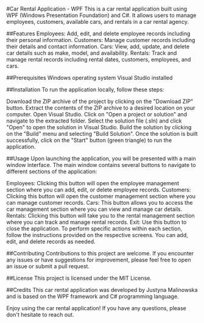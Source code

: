 #Car Rental Application - WPF
This is a car rental application built using WPF (Windows Presentation Foundation) and C#. It allows users to manage employees, customers, available cars, and rentals in a car rental agency.

##Features
Employees: Add, edit, and delete employee records including their personal information.
Customers: Manage customer records including their details and contact information.
Cars: View, add, update, and delete car details such as make, model, and availability.
Rentals: Track and manage rental records including rental dates, customers, employees, and cars.

##Prerequisites
Windows operating system
Visual Studio installed

##Installation
To run the application locally, follow these steps:

Download the ZIP archive of the project by clicking on the "Download ZIP" button.
Extract the contents of the ZIP archive to a desired location on your computer.
Open Visual Studio.
Click on "Open a project or solution" and navigate to the extracted folder.
Select the solution file (.sln) and click "Open" to open the solution in Visual Studio.
Build the solution by clicking on the "Build" menu and selecting "Build Solution".
Once the solution is built successfully, click on the "Start" button (green triangle) to run the application.

##Usage
Upon launching the application, you will be presented with a main window interface. The main window contains several buttons to navigate to different sections of the application:

Employees: Clicking this button will open the employee management section where you can add, edit, or delete employee records.
Customers: Clicking this button will open the customer management section where you can manage customer records.
Cars: This button allows you to access the car management section where you can view and manage car details.
Rentals: Clicking this button will take you to the rental management section where you can track and manage rental records.
Exit: Use this button to close the application.
To perform specific actions within each section, follow the instructions provided on the respective screens. You can add, edit, and delete records as needed.

##Contributing
Contributions to this project are welcome. If you encounter any issues or have suggestions for improvement, please feel free to open an issue or submit a pull request.

##License
This project is licensed under the MIT License.

##Credits
This car rental application was developed by Justyna Malinowska and is based on the WPF framework and C# programming language.

Enjoy using the car rental application! If you have any questions, please don't hesitate to reach out.
